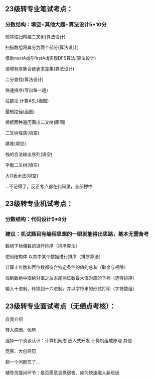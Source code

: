 ## 23级转专业笔试考点：

### 分数结构：填空+其他大题+算法设计5*10分

前序递归构建二叉树(算法设计)

扫描数组将其分为两个部分(算法设计)

借助nextAdj与firstAdj实现DFS算法(算法设计)

递增有序集合链表求差集(算法设计)

二分查找(算法设计)

快速排序(写出每一趟)

拉链法 计算ASL(画图)

最短路径(画图)

根据两种遍历画出二叉树(画图)

二叉树性质(填空)

建堆(填空)

栈的合法输出序列(填空)

平衡二叉树(填空)

大O表示法(填空)

...不记得了，反正考点都在代码里，全部押中

## 23级转专业机试考点：

### 分数结构：代码设计5*8分
### 建议：机试题目有编程思想的一眼就能得出思路，基本无需备考

数组下标偶数的进行排序（排序算法）

使用结构体 以其中某个数据进行排序（排序算法）

计算十位数和百位数都符合特定条件的值的总和（取余与相除）

找到数组中取绝对值之后末尾两位数最大值对应的下标（选择排序）

输入十进制，转换到十六进制，并以字符串的形式打印（字符数组）

## 23级转专业面试考点（无绩点考核）：

自我介绍

转入原因、优势

选择一个谈谈认识：计算机网络 嵌入式开发 计算机组成原理 其他

竞赛、大创经历

剩一个问题忘了...

辅导员提问环节：是否愿意调换宿舍、如何快速融入新班级
